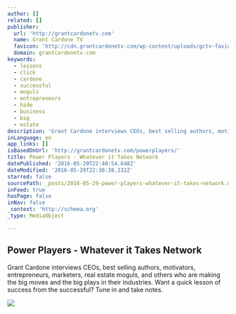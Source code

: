 ```yaml
---
author: []
related: []
publisher:
  url: 'http://grantcardonetv.com'
  name: Grant Cardone TV
  favicon: 'http://cdn.grantcardonetv.com/wp-content/uploads/gctv-favicon.png'
  domain: grantcardonetv.com
keywords:
  - lessons
  - click
  - cardone
  - successful
  - moguls
  - entrepreneurs
  - hide
  - business
  - big
  - estate
description: 'Grant Cardone interviews CEOs, best selling authors, motivators, entrepreneurs, marketers, real estate moguls, and others who are making the big moves and the big plays in their industries. Want a quick lesson of success from the successful? Tune in and take notes.'
inLanguage: en
app_links: []
isBasedOnUrl: 'http://grantcardonetv.com/powerplayers/'
title: Power Players - Whatever it Takes Network
datePublished: '2016-05-29T22:40:54.648Z'
dateModified: '2016-05-29T22:38:38.332Z'
starred: false
sourcePath: _posts/2016-05-29-power-players-whatever-it-takes-network.md
inFeed: true
hasPage: false
inNav: false
_context: 'http://schema.org'
_type: MediaObject

---
```

<article style=""><h1>Power Players - Whatever it Takes Network</h1><p>Grant Cardone interviews CEOs, best selling authors, motivators, entrepreneurs, marketers, real estate moguls, and others who are making the big moves and the big plays in their industries. Want a quick lesson of success from the successful? Tune in and take notes.</p><img src="http://grantcardonetv.com/wp-content/uploads/PP_2015.03.03_Show_Banner_1440x600-1.jpg" /></article>